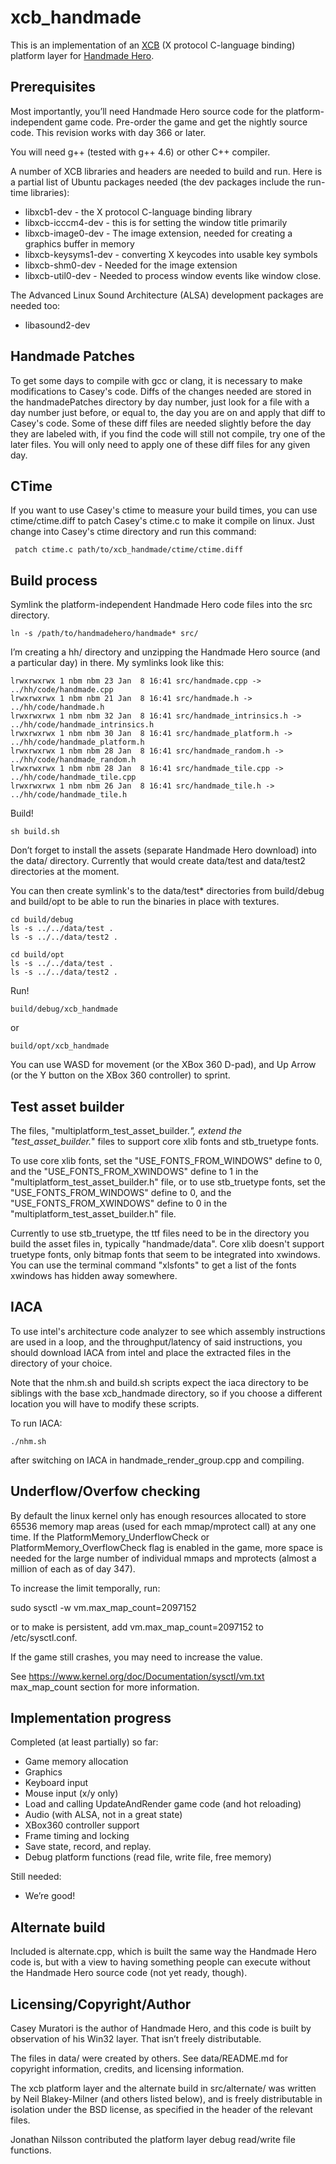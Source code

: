 xcb_handmade
============

This is an implementation of an [XCB](http://xcb.freedesktop.org/) (X protocol
C-language binding) platform layer for [Handmade Hero](http://handmadehero.org/).

Prerequisites
-------------

Most importantly, you’ll need Handmade Hero source code for the
platform-independent game code.  Pre-order the game and get the nightly source
code.  This revision works with day 366 or later.

You will need g++ (tested with g++ 4.6) or other C++ compiler.

A number of XCB libraries and headers are needed to build and run.  Here is a
partial list of Ubuntu packages needed (the dev packages include the run-time
libraries):

* libxcb1-dev - the X protocol C-language binding library
* libxcb-icccm4-dev - this is for setting the window title primarily
* libxcb-image0-dev - The image extension, needed for creating a graphics
  buffer in memory
* libxcb-keysyms1-dev - converting X keycodes into usable key symbols
* libxcb-shm0-dev - Needed for the image extension
* libxcb-util0-dev - Needed to process window events like window close.

The Advanced Linux Sound Architecture (ALSA) development packages are needed
too:

* libasound2-dev

Handmade Patches
----------------

To get some days to compile with gcc or clang, it is necessary to make
modifications to Casey's code. Diffs of the changes needed are stored in the
handmadePatches directory by day number, just look for a file with a day
number just before, or equal to, the day you are on and apply that diff to
Casey's code. Some of these diff files are needed slightly before the day
they are labeled with, if you find the code will still not compile, try one
of the later files. You will only need to apply one of these diff files for
any given day.

CTime
-----

If you want to use Casey's ctime to measure your build times, you can use
ctime/ctime.diff to patch Casey's ctime.c to make it compile on linux.
Just change into Casey's ctime directory and run this command:

     patch ctime.c path/to/xcb_handmade/ctime/ctime.diff

Build process
-------------

Symlink the platform-independent Handmade Hero code files into the src
directory.

    ln -s /path/to/handmadehero/handmade* src/

I’m creating a hh/ directory and unzipping the Handmade Hero source (and a
particular day) in there.  My symlinks look like this:


    lrwxrwxrwx 1 nbm nbm 23 Jan  8 16:41 src/handmade.cpp -> ../hh/code/handmade.cpp
    lrwxrwxrwx 1 nbm nbm 21 Jan  8 16:41 src/handmade.h -> ../hh/code/handmade.h
    lrwxrwxrwx 1 nbm nbm 32 Jan  8 16:41 src/handmade_intrinsics.h -> ../hh/code/handmade_intrinsics.h
    lrwxrwxrwx 1 nbm nbm 30 Jan  8 16:41 src/handmade_platform.h -> ../hh/code/handmade_platform.h
    lrwxrwxrwx 1 nbm nbm 28 Jan  8 16:41 src/handmade_random.h -> ../hh/code/handmade_random.h
    lrwxrwxrwx 1 nbm nbm 28 Jan  8 16:41 src/handmade_tile.cpp -> ../hh/code/handmade_tile.cpp
    lrwxrwxrwx 1 nbm nbm 26 Jan  8 16:41 src/handmade_tile.h -> ../hh/code/handmade_tile.h

Build!

    sh build.sh

Don’t forget to install the assets (separate Handmade Hero download) into the
data/ directory.  Currently that would create data/test and data/test2
directories at the moment.

You can then create symlink's to the data/test* directories from build/debug
and build/opt to be able to run the binaries in place with textures.

	cd build/debug
	ls -s ../../data/test .
	ls -s ../../data/test2 .

	cd build/opt
	ls -s ../../data/test .
	ls -s ../../data/test2 .

Run!

    build/debug/xcb_handmade

or

    build/opt/xcb_handmade


You can use WASD for movement (or the XBox 360 D-pad), and Up Arrow (or the Y
button on the XBox 360 controller) to sprint.

Test asset builder
------------------

The files, "multiplatform_test_asset_builder.*", extend the
"test_asset_builder.*" files to support core xlib fonts and stb_truetype
fonts.

To use core xlib fonts, set the "USE_FONTS_FROM_WINDOWS" define to 0, and
the "USE_FONTS_FROM_XWINDOWS" define to 1 in the
"multiplatform_test_asset_builder.h" file, or to use stb_truetype fonts,
set the "USE_FONTS_FROM_WINDOWS" define to 0, and the
"USE_FONTS_FROM_XWINDOWS" define to 0 in the
"multiplatform_test_asset_builder.h" file.

Currently to use stb_truetype, the ttf files need to be in the directory you
build the asset files in, typically "handmade/data". Core xlib doesn't
support truetype fonts, only bitmap fonts that seem to be integrated into
xwindows. You can use the terminal command "xlsfonts" to get a list of the
fonts xwindows has hidden away somewhere.


IACA
----

To use intel's architecture code analyzer to see which assembly instructions
are used in a loop, and the throughput/latency of said instructions, you should 
download IACA from intel and place the extracted files in the directory of 
your choice.

Note that the nhm.sh and build.sh scripts expect the iaca directory to be 
siblings with the base xcb_handmade directory, so if you choose a different 
location you will have to modify these scripts.

To run IACA:

    ./nhm.sh

after switching on IACA in handmade_render_group.cpp and compiling.


Underflow/Overfow checking
--------------------------

By default the linux kernel only has enough resources allocated to store
65536 memory map areas (used for each mmap/mprotect call) at any one
time. If the PlatformMemory_UnderflowCheck or PlatformMemory_OverflowCheck
flag is enabled in the game, more space is needed for the large number of
individual mmaps and mprotects (almost a million of each as of day 347).

To increase the limit temporally, run:

   sudo sysctl -w vm.max_map_count=2097152

or to make is persistent, add vm.max_map_count=2097152 to /etc/sysctl.conf.

If the game still crashes, you may need to increase the value.

See https://www.kernel.org/doc/Documentation/sysctl/vm.txt max_map_count
section for more information.


Implementation progress
-----------------------

Completed (at least partially) so far:

* Game memory allocation
* Graphics
* Keyboard input
* Mouse input (x/y only)
* Load and calling UpdateAndRender game code (and hot reloading)
* Audio (with ALSA, not in a great state)
* XBox360 controller support
* Frame timing and locking
* Save state, record, and replay.
* Debug platform functions (read file, write file, free memory)

Still needed:

* We’re good!

Alternate build
---------------

Included is alternate.cpp, which is built the same way the Handmade Hero code
is, but with a view to having something people can execute without the
Handmade Hero source code (not yet ready, though).

Licensing/Copyright/Author
--------------------------

Casey Muratori is the author of Handmade Hero, and this code is built by
observation of his Win32 layer.  That isn’t freely distributable.

The files in data/ were created by others.  See data/README.md for copyright
information, credits, and licensing information.

The xcb platform layer and the alternate build in src/alternate/ was written by
Neil Blakey-Milner (and others listed below), and is freely distributable in
isolation under the BSD license, as specified in the header of the relevant
files.

Jonathan Nilsson contributed the platform layer debug read/write file
functions.
